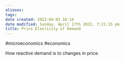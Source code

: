 ```yaml
---
aliases: 
tags: 
date created: 2022-04-03 16:14
date modified: Sunday, April 17th 2022, 7:21:15 pm
title: Price Elasticity of Demand
---
```


#microeconomics #economics

How reactive demand is to changes in price.